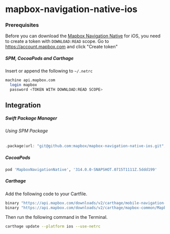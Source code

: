 # mapbox-navigation-native-ios

### Prerequisites

Before you can download the [Mapbox Navigation Native](https://github.com/mapbox/mapbox-navigation-native) for iOS, you need to create a token with `DOWNLOAD:READ` scope.
Go to https://account.mapbox.com and click "Create token"

##### SPM, CocoaPods and Carthage
Insert or append the following to `~/.netrc`

```bash
machine api.mapbox.com
  login mapbox
  password <TOKEN WITH DOWNLOAD:READ SCOPE>
```

## Integration

##### Swift Package Manager

###### Using SPM Package

```swift
.package(url: "git@github.com:mapbox/mapbox-navigation-native-ios.git", from: "314.0.0-SNAPSHOT.0715T1111Z.5ddd199"),
```

##### CocoaPods

```ruby
pod 'MapboxNavigationNative', '314.0.0-SNAPSHOT.0715T1111Z.5ddd199'
```

##### Carthage

Add the following code to your Cartfile.

```bash
binary "https://api.mapbox.com/downloads/v2/carthage/mobile-navigation-native/MapboxNavigationNative.json" == 314.0.0-SNAPSHOT.0715T1111Z.5ddd199
binary "https://api.mapbox.com/downloads/v2/carthage/mapbox-common/MapboxCommon-ios.json" == 24.5.0
```

Then run the following command in the Terminal.
```bash
carthage update --platform ios --use-netrc
```
